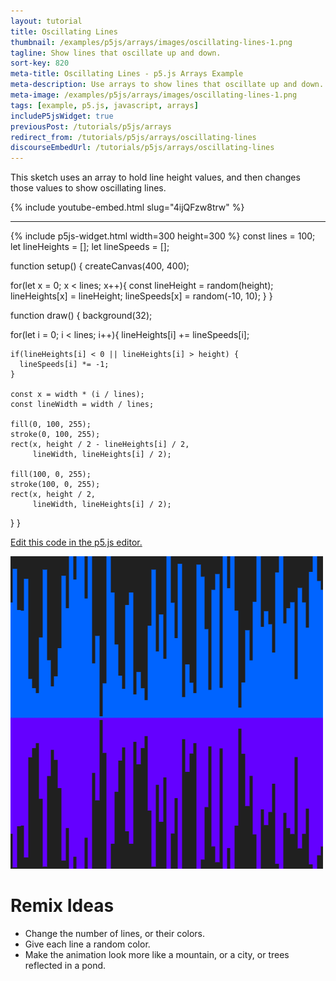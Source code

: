 ```yaml
---
layout: tutorial
title: Oscillating Lines
thumbnail: /examples/p5js/arrays/images/oscillating-lines-1.png
tagline: Show lines that oscillate up and down.
sort-key: 820
meta-title: Oscillating Lines - p5.js Arrays Example
meta-description: Use arrays to show lines that oscillate up and down.
meta-image: /examples/p5js/arrays/images/oscillating-lines-1.png
tags: [example, p5.js, javascript, arrays]
includeP5jsWidget: true
previousPost: /tutorials/p5js/arrays
redirect_from: /tutorials/p5js/arrays/oscillating-lines
discourseEmbedUrl: /tutorials/p5js/arrays/oscillating-lines
---
```


This sketch uses an array to hold line height values, and then changes those values to show oscillating lines.

{% include youtube-embed.html slug="4ijQFzw8trw" %}

---

{% include p5js-widget.html width=300 height=300 %}
const lines = 100;
let lineHeights = [];
let lineSpeeds = [];

function setup() {
  createCanvas(400, 400);

  for(let x = 0; x < lines; x++){
    const lineHeight = random(height);
    lineHeights[x] = lineHeight;
    lineSpeeds[x] = random(-10, 10);
  }
}

function draw() {
  background(32);

  for(let i = 0; i < lines; i++){
    lineHeights[i] += lineSpeeds[i];

    if(lineHeights[i] < 0 || lineHeights[i] > height) {
      lineSpeeds[i] *= -1;
    }

    const x = width * (i / lines);
    const lineWidth = width / lines;

    fill(0, 100, 255);
    stroke(0, 100, 255);
    rect(x, height / 2 - lineHeights[i] / 2,
         lineWidth, lineHeights[i] / 2);

    fill(100, 0, 255);
    stroke(100, 0, 255);
    rect(x, height / 2,
         lineWidth, lineHeights[i] / 2);
  }
}
</script>

[Edit this code in the p5.js editor.](https://editor.p5js.org/KevinWorkman/sketches/ieWefdCXp)

![oscillating lines](/examples/p5js/arrays/images/oscillating-lines-2.gif)

# Remix Ideas

- Change the number of lines, or their colors.
- Give each line a random color.
- Make the animation look more like a mountain, or a city, or trees reflected in a pond.
